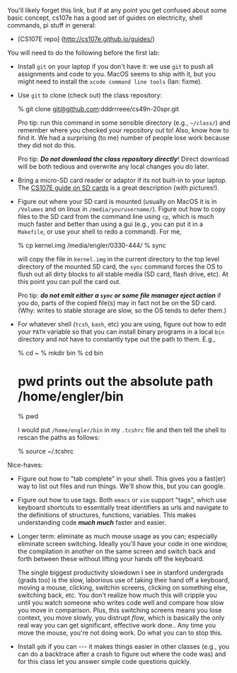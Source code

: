 You'll likely forget this link, but if at any point you get confused about some basic
concept, cs107e has a good set of guides on electricity, shell commands, pi stuff in 
general:
   - [CS107E repo] (http://cs107e.github.io/guides/)

You will need to do the following before the first lab:

   - Install `git` on your laptop if you don't have it: we use `git`
     to push all assignments and code to you.  MacOS seems to ship with it, but you
     might need to install the `xcode command line tools` (Ian: fixme).

   - Use `git` to clone (check out) the class repository:

        % git clone git@github.com:dddrrreee/cs49n-20spr.git  

     Pro tip: run this command in some sensible directory (e.g.,
     `~/class/`) and remember where you checked your repository out to!
     Also, know how to find it.  We had a surprising (to me) number of
     people lose work because they did not do this.

     Pro tip: ***Do not download the class repository directly***!
     Direct download will be both tedious and overwrite any local changes
     you do later.

   - Bring a micro-SD card reader or adaptor if its not built-in to your laptop.
     The [CS107E guide on SD cards](http://cs107e.github.io/guides) is a great
     description (with pictures!).

   - Figure out where your SD card is mounted (usually on MacOS it is in
     `/Volumes` and
     on linux in `/media/yourusername/`).   Figure out how to copy files
     to the SD card from the command line using `cp`, which is much
     much faster and better than using a gui (e.g., you can put it in a
    `Makefile`, or use your shell to redo a command).  For me, 

        % cp kernel.img /media/engler/0330-444/
        % sync
 
     will copy the file in `kernel.img` in the current directory to the
     top level directory of the mounted SD card, the `sync` command forces
     the OS to flush out all dirty blocks to all stable media (SD card,
     flash drive, etc).  At this point you can pull the card out.


     Pro tip: ***do not emit either a `sync` or some file manager eject
     action*** if you do, parts of the copied file(s) may in fact not
     be on the SD card.  (Why: writes to stable storage are slow, so
     the OS tends to defer them.)

   - For whatever shell (`tcsh`, `bash`, etc) you are using, figure out how to 
     edit your `PATH` variable so that you can install binary programs in a local
     `bin` directory and not have to constantly type out the path to them.  E.g.,

        % cd ~
        % mkdir bin
        % cd bin
        # pwd prints out the absolute path /home/engler/bin 
        % pwd     

     I would put `/home/engler/bin` in my `.tcshrc` file and then tell the shell
     to rescan the paths as follows:

       % source ~/.tcshrc

Nice-haves:

   - Figure out how to "tab complete" in your shell.  This gives you
     a fast(er) way to list out files and run things.  We'll show this,
     but you can google.

   - Figure out how to use tags.  Both `emacs` or `vim` support "tags",
     which use keyboard shortcuts to essentially treat identifiers as urls
     and navigate to the definitions of structures, functions, variables.
     This makes understanding code ***much much*** faster and easier.

   - Longer term: eliminate as much mouse usage as you can; especially
     eliminate screen switching.  Ideally you'll have your code in one
     window, the compilation in another on the same screen and switch back
     and forth between these without lifting your hands off the keyboard.

     The single biggest productivity slowdown I see in stanford undergrads
     (grads too) is the slow, laborious use of taking their hand off
     a keyboard, moving a mouse, clicking, switchin screens, clicking
     on something else, switching back, etc.   You don't realize how
     much this will cripple you until you watch someone who writes
     code well and compare how slow you move in comparison.  Plus,
     this switching screens means you lose context, you move slowly,
     you distrupt *flow*, which is basically the only real way you can
     get significant, effective work done..  Any time you move the mouse,
     you're not doing work.  Do what you can to stop this.

   - Install `gdb` if you can --- it makes things easier in other classes
     (e.g., you can do a backtrace after a crash to figure out where the
     code was) and for this class let you answer simple code questions
     quickly.
